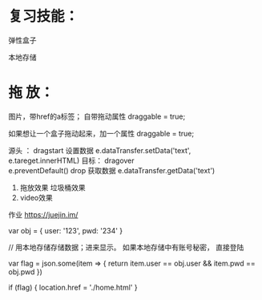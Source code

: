 # 复习技能：

弹性盒子

本地存储

#  拖  放：

  图片，带href的a标签； 自带拖动属性 draggable = true;

  如果想让一个盒子拖动起来，加一个属性 draggable = true;


  源头 ：  dragstart
            设置数据 e.dataTransfer.setData('text', e.tareget.innerHTML)
  目标：   dragover  
            e.preventDefault()
          drop
            获取数据 e.dataTransfer.getData('text')


  1. 拖放效果 垃圾桶效果
  2. video效果


  作业
  https://juejin.im/



var obj = {
  user: '123',
  pwd: '234'
}

// 用本地存储存储数据；进来显示。  如果本地存储中有账号秘密， 直接登陆

var flag = json.some(item => {
     return item.user == obj.user && item.pwd == obj.pwd
})

if (flag) {
  location.href = './home.html'
}




